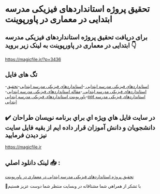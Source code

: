 # تحقیق پروژه استانداردهای فیزیکی مدرسه ابتدایی در معماری در پاورپوینت

## برای دریافت تحقیق پروژه استانداردهای فیزیکی مدرسه ابتدایی در معماری در پاورپوینت به لینک زیر بروید 👇

https://magicfile.ir/?p=3436

## تگ های فایل

-[استانداردهای فیزیکی مدرسه ابتدایی ](https://magicfile.ir/product/%d8%a7%d8%b3%d8%aa%d8%a7%d9%86%d8%af%d8%a7%d8%b1%d8%af%d9%87%d8%a7%db%8c-%d9%81%db%8c%d8%b2%db%8c%da%a9%db%8c-%d9%85%d8%af%d8%b1%d8%b3%d9%87-%d8%a7%d8%a8%d8%aa%d8%af%d8%a7%db%8c%db%8c-%d8%af%d8%b1-%d9%85%d8%b9%d9%85%d8%a7%d8%b1%db%8c-%d8%af%d8%b1-%d9%be%d8%a7%d9%88%d8%b1%d9%be%d9%88%d9%86%db%8c%d8%aa/)-[استانداردهای فیزیکی مدرسه ابتدایی](https://magicfile.ir/product/%d8%a7%d8%b3%d8%aa%d8%a7%d9%86%d8%af%d8%a7%d8%b1%d8%af%d9%87%d8%a7%db%8c-%d9%81%db%8c%d8%b2%db%8c%da%a9%db%8c-%d9%85%d8%af%d8%b1%d8%b3%d9%87-%d8%a7%d8%a8%d8%aa%d8%af%d8%a7%db%8c%db%8c-%d8%af%d8%b1-%d9%85%d8%b9%d9%85%d8%a7%d8%b1%db%8c-%d8%af%d8%b1-%d9%be%d8%a7%d9%88%d8%b1%d9%be%d9%88%d9%86%db%8c%d8%aa/)-[تحقیق استانداردهای فیزیکی مدرسه ابتدایی ](https://magicfile.ir/product/%d8%a7%d8%b3%d8%aa%d8%a7%d9%86%d8%af%d8%a7%d8%b1%d8%af%d9%87%d8%a7%db%8c-%d9%81%db%8c%d8%b2%db%8c%da%a9%db%8c-%d9%85%d8%af%d8%b1%d8%b3%d9%87-%d8%a7%d8%a8%d8%aa%d8%af%d8%a7%db%8c%db%8c-%d8%af%d8%b1-%d9%85%d8%b9%d9%85%d8%a7%d8%b1%db%8c-%d8%af%d8%b1-%d9%be%d8%a7%d9%88%d8%b1%d9%be%d9%88%d9%86%db%8c%d8%aa/)-[مقاله استانداردهای فیزیکی مدرسه ابتدایی](https://magicfile.ir/product/%d8%a7%d8%b3%d8%aa%d8%a7%d9%86%d8%af%d8%a7%d8%b1%d8%af%d9%87%d8%a7%db%8c-%d9%81%db%8c%d8%b2%db%8c%da%a9%db%8c-%d9%85%d8%af%d8%b1%d8%b3%d9%87-%d8%a7%d8%a8%d8%aa%d8%af%d8%a7%db%8c%db%8c-%d8%af%d8%b1-%d9%85%d8%b9%d9%85%d8%a7%d8%b1%db%8c-%d8%af%d8%b1-%d9%be%d8%a7%d9%88%d8%b1%d9%be%d9%88%d9%86%db%8c%d8%aa/)-[پاورپوینت استانداردهای فیزیکی مدرسه ابتدایی](https://magicfile.ir/product/%d8%a7%d8%b3%d8%aa%d8%a7%d9%86%d8%af%d8%a7%d8%b1%d8%af%d9%87%d8%a7%db%8c-%d9%81%db%8c%d8%b2%db%8c%da%a9%db%8c-%d9%85%d8%af%d8%b1%d8%b3%d9%87-%d8%a7%d8%a8%d8%aa%d8%af%d8%a7%db%8c%db%8c-%d8%af%d8%b1-%d9%85%d8%b9%d9%85%d8%a7%d8%b1%db%8c-%d8%af%d8%b1-%d9%be%d8%a7%d9%88%d8%b1%d9%be%d9%88%d9%86%db%8c%d8%aa/)-[ppt استانداردهای فیزیکی مدرسه ابتدایی](https://magicfile.ir/product/%d8%a7%d8%b3%d8%aa%d8%a7%d9%86%d8%af%d8%a7%d8%b1%d8%af%d9%87%d8%a7%db%8c-%d9%81%db%8c%d8%b2%db%8c%da%a9%db%8c-%d9%85%d8%af%d8%b1%d8%b3%d9%87-%d8%a7%d8%a8%d8%aa%d8%af%d8%a7%db%8c%db%8c-%d8%af%d8%b1-%d9%85%d8%b9%d9%85%d8%a7%d8%b1%db%8c-%d8%af%d8%b1-%d9%be%d8%a7%d9%88%d8%b1%d9%be%d9%88%d9%86%db%8c%d8%aa/)

## ✔️ در سايت فايل هاي ويژه اي براي برنامه نويسان طراحان دانشجويان و دانش آموزان قرار داده ايم از بقيه فايل سايت نيز ديدن فرماييد

https://magicfile.ir


## لينک دانلود اصلي 📥 :

[تحقیق پروژه استانداردهای فیزیکی مدرسه ابتدایی در معماری در پاورپوینت](https://magicfile.ir/product/%d8%a7%d8%b3%d8%aa%d8%a7%d9%86%d8%af%d8%a7%d8%b1%d8%af%d9%87%d8%a7%db%8c-%d9%81%db%8c%d8%b2%db%8c%da%a9%db%8c-%d9%85%d8%af%d8%b1%d8%b3%d9%87-%d8%a7%d8%a8%d8%aa%d8%af%d8%a7%db%8c%db%8c-%d8%af%d8%b1-%d9%85%d8%b9%d9%85%d8%a7%d8%b1%db%8c-%d8%af%d8%b1-%d9%be%d8%a7%d9%88%d8%b1%d9%be%d9%88%d9%86%db%8c%d8%aa/) 


🙏با تشکر از همراهي شما مشتاقانه در وبسایت منتظر شما دوست عزیز هستیم

